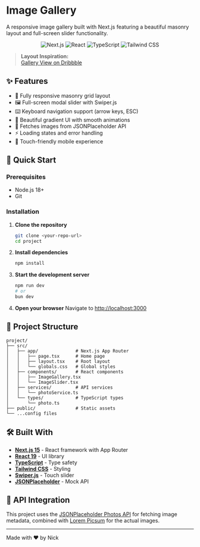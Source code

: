 
# Image Gallery

A responsive image gallery built with Next.js featuring a beautiful masonry layout and full-screen slider functionality.

<p align="center">
  <img src="https://img.shields.io/badge/Next.js-000000?style=for-the-badge&logo=nextdotjs&logoColor=white" alt="Next.js"/>
  <img src="https://img.shields.io/badge/React-61DAFB?style=for-the-badge&logo=react&logoColor=black" alt="React"/>
  <img src="https://img.shields.io/badge/TypeScript-3178C6?style=for-the-badge&logo=typescript&logoColor=white" alt="TypeScript"/>
  <img src="https://img.shields.io/badge/Tailwind_CSS-38B2AC?style=for-the-badge&logo=tailwind-css&logoColor=white" alt="Tailwind CSS"/>
</p>

> **Layout Inspiration:**  
> [Gallery View on Dribbble](https://dribbble.com/shots/6438907-Gallery-View)

## ✨ Features

- 📱 Fully responsive masonry grid layout
- 🖼️ Full-screen modal slider with Swiper.js
- ⌨️ Keyboard navigation support (arrow keys, ESC)
- 🎨 Beautiful gradient UI with smooth animations
- 📡 Fetches images from JSONPlaceholder API
- ⚡ Loading states and error handling
- 🔄 Touch-friendly mobile experience

## 🚀 Quick Start

### Prerequisites

- Node.js 18+ 
- Git

### Installation

1. **Clone the repository**
   ```bash
   git clone <your-repo-url>
   cd project
   ```

2. **Install dependencies**
   ```bash
   npm install
   ```

3. **Start the development server**
   ```bash
   npm run dev
   # or
   bun dev
   ```

4. **Open your browser**
   Navigate to [http://localhost:3000](http://localhost:3000)

## 📁 Project Structure

```
project/
├── src/
│   ├── app/              # Next.js App Router
│   │   ├── page.tsx      # Home page
│   │   ├── layout.tsx    # Root layout
│   │   └── globals.css   # Global styles
│   ├── components/       # React components
│   │   ├── ImageGallery.tsx
│   │   └── ImageSlider.tsx
│   ├── services/         # API services
│   │   └── photoService.ts
│   └── types/            # TypeScript types
│       └── photo.ts
├── public/               # Static assets
└── ...config files
```

## 🛠️ Built With

- **[Next.js 15](https://nextjs.org/)** - React framework with App Router
- **[React 19](https://react.dev/)** - UI library
- **[TypeScript](https://www.typescriptlang.org/)** - Type safety
- **[Tailwind CSS](https://tailwindcss.com/)** - Styling
- **[Swiper.js](https://swiperjs.com/)** - Touch slider
- **[JSONPlaceholder](https://jsonplaceholder.typicode.com/)** - Mock API

## 📝 API Integration

This project uses the [JSONPlaceholder Photos API](https://jsonplaceholder.typicode.com/photos) for fetching image metadata, combined with [Lorem Picsum](https://picsum.photos/) for the actual images.

---

Made with ❤️ by Nick